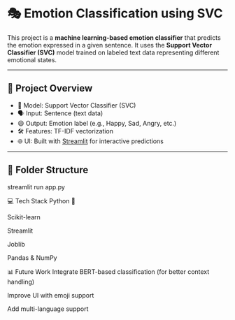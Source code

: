 # 🎭 Emotion Classification using SVC

This project is a **machine learning-based emotion classifier** that predicts the emotion expressed in a given sentence. It uses the **Support Vector Classifier (SVC)** model trained on labeled text data representing different emotional states.

---

## 📌 Project Overview

- 🧠 Model: Support Vector Classifier (SVC)
- 🗣️ Input: Sentence (text data)
- 😄 Output: Emotion label (e.g., Happy, Sad, Angry, etc.)
- 🛠️ Features: TF-IDF vectorization
- 🌐 UI: Built with [Streamlit](https://streamlit.io/) for interactive predictions

---

## 📂 Folder Structure
streamlit run app.py

💻 Tech Stack
Python 🐍

Scikit-learn

Streamlit

Joblib

Pandas & NumPy

📊 Future Work
Integrate BERT-based classification (for better context handling)

Improve UI with emoji support

Add multi-language support




